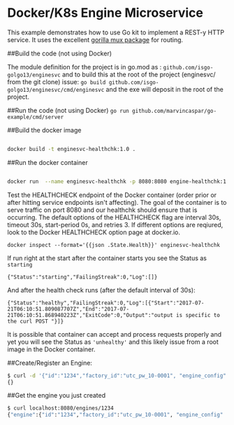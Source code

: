 # Docker/K8s Engine Microservice

This example demonstrates how to use Go kit to implement a REST-y HTTP service.
It uses the excellent [gorilla mux package](https://github.com/gorilla/mux) for routing.

##Build the code (not using Docker)

The module definition for the project is in go.mod as : `github.com/isgo-golgo13/enginesvc` and to build this at the root of the project (enginesvc/ from the git clone) issue:
`go build github.com/isgo-golgo13/enginesvc/cmd/enginesvc` and the exe will deposit in the root of the project.

##Run the code (not using Docker)
`go run github.com/marvincaspar/go-example/cmd/server`


##Build the docker image

```bash

docker build -t enginesvc-healthchk:1.0 .

```

##Run the docker container
```bash

docker run  --name enginesvc-healthchk -p 8080:8080 engine-healthchk:1.0
```

Test the HEALTHCHECK endpoint of the Docker container (order prior or after hitting service endpoints isn't affecting). The goal of the container is to serve traffic on port 8080 and our healthchk should ensure that is occurring. The default options of the HEALTHCHECK flag are interval 30s, timeout 30s, start-period 0s, and retries 3. If different options are reqiured, look to the Docker HEALTHCHECK option page at docker.io.
```
docker inspect --format='{{json .State.Health}}' enginesvc-healthchk
```

If run right at the start after the container starts you see the Status as `starting`
```
{"Status":"starting","FailingStreak":0,"Log":[]}
```

And after the health check runs (after the default interval of 30s):
```
{"Status":"healthy","FailingStreak":0,"Log":[{"Start":"2017-07-21T06:10:51.809087707Z","End":"2017-07-21T06:10:51.868940223Z","ExitCode":0,"Output":"output is specific to the curl POST "}]}
```
It is possible that container can accept and process requests properly and yet you will see the Status as `'unhealthy'` and this likely issue from a root image in the Docker container.



##Create/Register an Engine:

```bash
$ curl -d '{"id":"1234","factory_id":"utc_pw_10-0001", "engine_config" : "Radial", "engine_capacity": 660.10, "fuel_capacity": 400.00, "fuel_range": 240.60}' -H "Content-Type: application/json" -X POST http://localhost:8080/engines/
{}
```

##Get the engine you just created

```bash
$ curl localhost:8080/engines/1234
{"engine":{"id":"1234","factory_id":"utc_pw_10-0001", "engine_config" : "Radial", "engine_capacity": 660.10, "fuel_capacity": 400.00, "fuel_range": 240.60}}
```